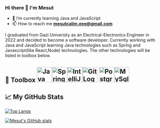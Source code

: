 ### Hi there 👋 I'm Mesut
<!--
 is a ✨ _special_ ✨ repository because its `README.md` (this file) appears on your GitHub profile.
Here are some ideas to get you started:
- 🔭 I’m currently working on ...
- 🌱 I’m currently learning Java
- 👯 I’m looking to collaborate on ...
- 🤔 I’m looking for help with ...
- 💬 Ask me about ...
- 📫 How to reach me: ...
- 😄 Pronouns: ...
- ⚡ Fun fact: ...
-->


- 🌱 I’m currently learning Java and JavaScript
- 📫 How to reach me **mesutcalim.eee@gmail.com**

I graduated from Gazi University as an Electrical-Electronics Engineer in 2022 and decided to become a software developer. Currently working with Java and JavaScript learning Java technologies such as Spring and Javascript(like React,Node) technologies. The other technologies will be listed in toolbox below.

🧰 Toolbox
<img src="https://cdn.jsdelivr.net/gh/devicons/devicon/icons/java/java-original.svg" alt="Java Logo" width="50" height="50" /><img src="https://cdn.jsdelivr.net/gh/devicons/devicon/icons/spring/spring-original-wordmark.svg" alt="Spring Logo" width="50" height="50"/><img src="https://cdn.jsdelivr.net/gh/devicons/devicon/icons/intellij/intellij-plain-wordmark.svg" alt="IntelliJ Logo" width="50" height="50" /><img src="https://cdn.jsdelivr.net/gh/devicons/devicon/icons/git/git-original-wordmark.svg" alt="Git Logo" width="50" height="50" />
<img src="https://cdn.jsdelivr.net/gh/devicons/devicon/icons/postgresql/postgresql-original.svg" alt="PostgreSql Logo" width="50" height="50" /><img src="https://cdn.jsdelivr.net/gh/devicons/devicon/icons/mysql/mysql-original-wordmark.svg" alt="MySql Logo" width="50" height="50" />
---
## &#x1f4c8; My GitHub Stats
[![Top Langs](https://github-readme-stats.vercel.app/api/top-langs/?username=mesutcalim&hide=python&theme=github_dark_dimmed)](https://github.com/anuraghazra/github-readme-stats)

[![Mesut's GitHub stats](https://github-readme-stats.vercel.app/api?username=mesutcalim&theme=github_dark_dimmed)](https://github.com/anuraghazra/github-readme-stats)
